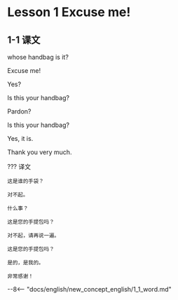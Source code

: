 # Lesson 1 Excuse me!

## 1-1 课文

whose handbag is it?

Excuse me!

Yes?

Is this your handbag?

Pardon?

Is this your handbag?

Yes, it is.

Thank you very much.

??? 译文

    这是谁的手袋？

    对不起。

    什么事？

    这是您的手提包吗？

    对不起，请再说一遍。

    这是您的手提包吗？

    是的，是我的。

    非常感谢！

--8<-- "docs/english/new_concept_english/1_1_word.md"
